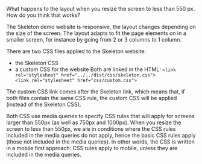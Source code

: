 What happens to the layout when you resize the screen to less than 550 px. How do you think that works? 

The Skeleton demo website is responsive, the layout changes depending on the size of the screen. The layout adapts to fit the page elements on in a smaller screen, for instance by going from 2 or 3 columns to 1 column.

There are two CSS files applied to the Skeleton website:
- the Skeleton CSS
- a custom CSS for the website
Both are linked in the HTML:
  <code>&lt;link rel="stylesheet" href="../../dist/css/skeleton.css"&gt;
  &lt;link rel="stylesheet" href="css/custom.css"&gt;</code>

The custom CSS link comes after the Skeleton link, which means that, if both files contain the same CSS rule, the custom CSS will be applied (instead of the Skeleton CSS).

Both CSS use media queries to specify CSS rules that will apply for screens larger than 550px (as well as 750px and 1000px). 
When you resize the screen to less than 550px, we are in conditions where the CSS rules included in the media queries do not apply, hence the basic CSS rules apply (those not included in the media queries). In other words, the CSS is written in a mobile first approach: CSS rules apply to mobile, unless they are included in the media queries.